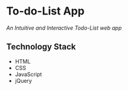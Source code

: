 # To-do-List App

_An Intuitive and Interactive Todo-List web app_

## Technology Stack
* HTML
* CSS
* JavaScript
* jQuery
